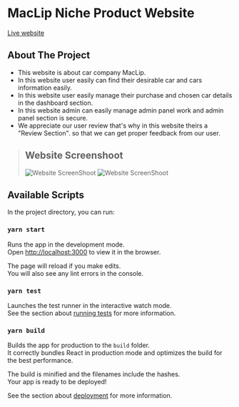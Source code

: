 # MacLip Niche Product Website

[Live website](https://racycar-df941.web.app/)

## About The Project

- This website is about car company MacLip.
- In this website user easily can find their desirable car and cars information easily.
- In this website user easily manage their purchase and chosen car details in the dashboard section.
- In this website admin can easily manage admin panel work and admin panel section is secure.
- We appreciate our user review that's why in this website theirs a "Review Section". so that we can get proper feedback from our user.

> ## Website Screenshoot <br>
>
> ![Website ScreenShoot](https://i.ibb.co/bKWVgzt/Screenshot-2021-11-15-045255.png) ![Website ScreenShoot](https://i.ibb.co/wKXg9GQ/Screenshot-2021-11-15-045812.png)

## Available Scripts

In the project directory, you can run:

### `yarn start`

Runs the app in the development mode.\
Open [http://localhost:3000](http://localhost:3000) to view it in the browser.

The page will reload if you make edits.\
You will also see any lint errors in the console.

### `yarn test`

Launches the test runner in the interactive watch mode.\
See the section about [running tests](https://facebook.github.io/create-react-app/docs/running-tests) for more information.

### `yarn build`

Builds the app for production to the `build` folder.\
It correctly bundles React in production mode and optimizes the build for the best performance.

The build is minified and the filenames include the hashes.\
Your app is ready to be deployed!

See the section about [deployment](https://facebook.github.io/create-react-app/docs/deployment) for more information.
